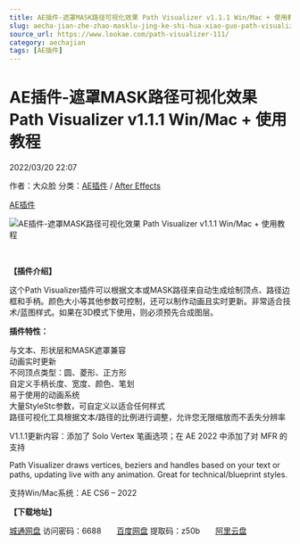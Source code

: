 ```yaml
---
title: AE插件-遮罩MASK路径可视化效果 Path Visualizer v1.1.1 Win/Mac + 使用教程
slug: aecha-jian-zhe-zhao-masklu-jing-ke-shi-hua-xiao-guo-path-visualizer-v1-1-1-win-mac-shi-yong-jiao-cheng
source_url: https://www.lookae.com/path-visualizer-111/
category: aechajian
tags: [AE插件]
---
```

# AE插件-遮罩MASK路径可视化效果 Path Visualizer v1.1.1 Win/Mac + 使用教程

2022/03/20 22:07

作者：大众脸
分类：[AE插件](https://www.lookae.com/after-effects/aechajian/) / [After Effects](https://www.lookae.com/after-effects/)

[AE插件](https://www.lookae.com/tag/ae%e6%8f%92%e4%bb%b6/)

![AE插件-遮罩MASK路径可视化效果 Path Visualizer v1.1.1 Win/Mac + 使用教程](https://www.lookae.com/wp-content/uploads/2019/11/Path-Visualizer.jpg "AE插件-遮罩MASK路径可视化效果 Path Visualizer v1.1.1 Win/Mac + 使用教程-LookAE.com")

﻿

**【插件介绍】**

这个Path Visualizer插件可以根据文本或MASK路径来自动生成绘制顶点、路径边框和手柄。颜色大小等其他参数可控制，还可以制作动画且实时更新。非常适合技术/蓝图样式。如果在3D模式下使用，则必须预先合成图层。

**插件特性：**

与文本、形状层和MASK遮罩兼容  
动画实时更新  
不同顶点类型：圆、菱形、正方形  
自定义手柄长度、宽度、颜色、笔划  
易于使用的动画系统  
大量StyleStc参数，可自定义以适合任何样式  
路径可视化工具根据文本/路径的比例进行调整，允许您无限缩放而不丢失分辨率

V1.1.1更新内容：添加了 Solo Vertex 笔画选项；在 AE 2022 中添加了对 MFR 的支持

Path Visualizer draws vertices, beziers and handles based on your text or paths, updating live with any animation. Great for technical/blueprint styles.

支持Win/Mac系统：AE CS6 – 2022

**【下载地址】**

[城通网盘](https://url70.ctfile.com/f/2827370-556958796-034ead) 访问密码：6688       [百度网盘](https://pan.baidu.com/s/1Q_PfsqzMg6PjlrqI470Log?pwd=z50b) 提取码：z50b       [阿里云盘](https://www.aliyundrive.com/s/2Mrx4MMTkdd)
